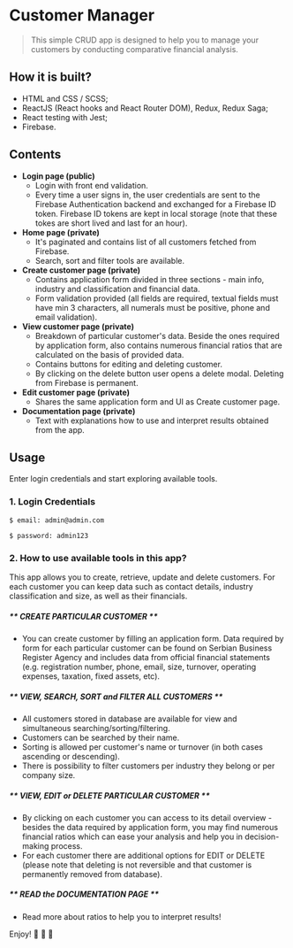 # Customer Manager

> This simple CRUD app is designed to help you to manage your customers by conducting comparative financial analysis.

## How it is built?

- HTML and CSS / SCSS;
- ReactJS (React hooks and React Router DOM), Redux, Redux Saga;
- React testing with Jest;
- Firebase.

## Contents

- **Login page (public)**
  - Login with front end validation.
  - Every time a user signs in, the user credentials are sent to the Firebase Authentication backend and exchanged for a Firebase ID token. Firebase ID tokens are kept in local storage (note that these tokes are short lived and last for an hour).
- **Home page (private)**
  - It's paginated and contains list of all customers fetched from Firebase.
  - Search, sort and filter tools are available.
- **Create customer page (private)**
  - Contains application form divided in three sections - main info, industry and classification and financial data.
  - Form validation provided (all fields are required, textual fields must have min 3 characters, all numerals must be positive, phone and email validation).
- **View customer page (private)**
  - Breakdown of particular customer's data. Beside the ones required by application form, also contains numerous financial ratios that are calculated on the basis of provided data.
  - Contains buttons for editing and deleting customer.
  - By clicking on the delete button user opens a delete modal. Deleting from Firebase is permanent.
- **Edit customer page (private)**
  - Shares the same application form and UI as Create customer page.
- **Documentation page (private)**
  - Text with explanations how to use and interpret results obtained from the app.

## Usage

Enter login credentials and start exploring available tools.

### 1. Login Credentials

```
$ email: admin@admin.com
```

```
$ password: admin123
```

### 2. How to use available tools in this app?

This app allows you to create, retrieve, update and delete customers. For each customer you can keep data such as contact details, industry classification and size, as well as their financials.

##### ** CREATE PARTICULAR CUSTOMER **

- You can create customer by filling an application form. Data required by form for each particular customer can be found on Serbian Business Register Agency and includes data from official financial statements (e.g. registration number, phone, email, size, turnover, operating expenses, taxation, fixed assets, etc).

##### ** VIEW, SEARCH, SORT and FILTER ALL CUSTOMERS **

- All customers stored in database are available for view and simultaneous searching/sorting/filtering.
- Customers can be searched by their name.
- Sorting is allowed per customer's name or turnover (in both cases
  ascending or descending).
- There is possibility to filter customers per industry they
  belong or per company size.

##### ** VIEW, EDIT or DELETE PARTICULAR CUSTOMER **

- By clicking on each customer you can access to its detail overview - besides the data required by application form, you may find numerous financial ratios which can ease your analysis and help you in decision-making process.
- For each customer there are additional options for EDIT or DELETE (please note that deleting is not reversible and that customer is permanently removed from database).

##### ** READ the DOCUMENTATION PAGE **

- Read more about ratios to help you to interpret results!

Enjoy! 🚀 🚀 🚀
